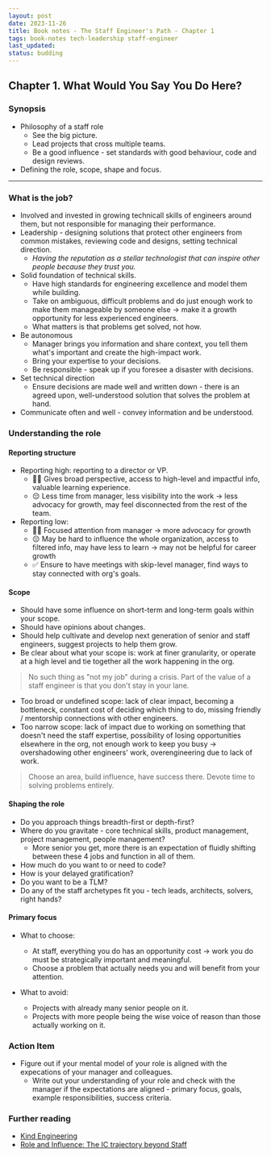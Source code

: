 ```yaml
---
layout: post
date: 2023-11-26
title: Book notes - The Staff Engineer's Path - Chapter 1
tags: book-notes tech-leadership staff-engineer
last_updated: 
status: budding
---
```


## Chapter 1. What Would You Say You Do Here?

### Synopsis

* Philosophy of a staff role
  - See the big picture.
  - Lead projects that cross multiple teams.
  - Be a good influence - set standards with good behaviour, code and design reviews.
* Defining the role, scope, shape and focus.

---

### What is the job?

- Involved and invested in growing technicall skills of engineers around them, but not responsible for managing their performance.
- Leadership - designing solutions that protect other engineers from common mistakes, reviewing code and designs, setting technical direction. 
  - *Having the reputation as a stellar technologist that can inspire other people because they trust you.*
- Solid foundation of technical skills.
  - Have high standards for engineering excellence and model them while building.
  - Take on ambiguous, difficult problems and do just enough work to make them manageable by someone else -> make it a growth opportunity for less experienced engineers.
  - What matters is that problems get solved, not how.
- Be autonomous
  - Manager brings you information and share context, you tell them what's important and create the high-impact work.
  - Bring your expertise to your decisions.
  - Be responsible - speak up if you foresee a disaster with decisions.
- Set technical direction
  - Ensure decisions are made well and written down - there is an agreed upon, well-understood solution that solves the problem at hand.
- Communicate often and well - convey information and be understood.

### Understanding the role

#### Reporting structure
- Reporting high: reporting to a director or VP.
  - 👍🏼 Gives broad perspective, access to high-level and impactful info, valuable learning experience.
  - 😔 Less time from manager, less visibility into the work -> less advocacy for growth, may feel disconnected from the rest of the team.
- Reporting low:
  - 👍🏼 Focused attention from manager -> more advocacy for growth
  - 😔 May be hard to influence the whole organization, access to filtered info, may have less to learn -> may not be helpful for career growth
  - ✅ Ensure to have meetings with skip-level manager, find ways to stay connected with org's goals.

#### Scope

* Should have some influence on short-term and long-term goals within your scope.
* Should have opinions about changes.
* Should help cultivate and develop next generation of senior and staff engineers, suggest projects to help them grow.
* Be clear about what your scope is: work at finer granularity, or operate at a high level and tie together all the work happening in the org.

> No such thing as "not my job" during a crisis. Part of the value of a staff engineer is that you don't stay in your lane.

* Too broad or undefined scope: lack of clear impact, becoming a bottleneck, constant cost of deciding which thing to do, missing friendly / mentorship connections with other engineers.
* Too narrow scope: lack of impact due to working on something that doesn't need the staff expertise, possibility of losing opportunities elsewhere in the org, not enough work to keep you busy -> overshadowing other engineers' work, overengineering due to lack of work.

> Choose an area, build influence, have success there. Devote time to solving problems entirely.

#### Shaping the role

* Do you approach things breadth-first or depth-first?
* Where do you gravitate - core technical skills, product management, project management, people management?
  * More senior you get, more there is an expectation of fluidly shifting between these 4 jobs and function in all of them.
* How much do you want to or need to code?
* How is your delayed gratification?
* Do you want to be a TLM?
* Do any of the staff archetypes fit you - tech leads, architects, solvers, right hands?

#### Primary focus

* What to choose:
  * At staff, everything you do has an opportunity cost -> work you do must be strategically important and meaningful.
  * Choose a problem that actually needs you and will benefit from your attention.

* What to avoid:
  * Projects with already many senior people on it.
  * Projects with more people being the wise voice of reason than those actually working on it.

### Action Item

* Figure out if your mental model of your role is aligned with the expecations of your manager and colleagues.
  * Write out your understanding of your role and check with the manager if the expectations are aligned - primary focus, goals, example responsibilities, success criteria.



### Further reading

* [Kind Engineering](https://kind.engineering/)
* [Role and Influence: The IC trajectory beyond Staff](https://leaddev.com/leaddev-live/role-and-influence-ic-trajectory-beyond-staff)
